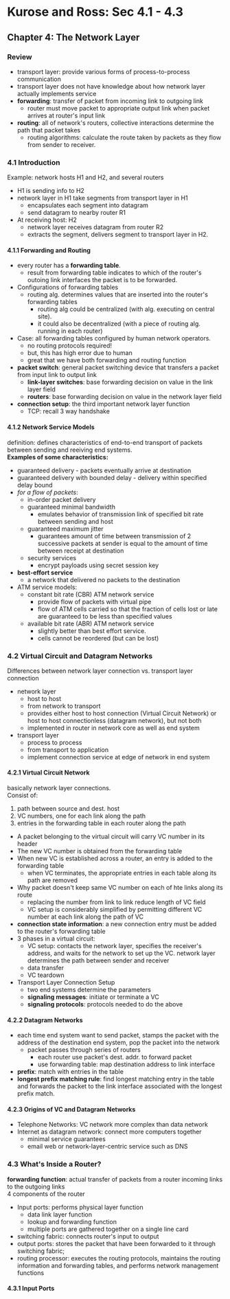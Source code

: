 # Kurose and Ross: Sec 4.1 - 4.3

## Chapter 4: The Network Layer

### Review
* transport layer: provide various forms of process-to-process communication
* transport layer does not have knowledge about how network layer actually implements service
* **forwarding**: transfer of packet from incoming link to outgoing link
    - router must move packet to appropriate output link when packet arrives at router's input link
* **routing**: all of network's routers, collective interactions determine the path that packet takes
    - routing algorithms: calculate the route taken by packets as they flow from sender to receiver. 

### 4.1 Introduction
Example: network hosts H1 and H2, and several routers
* H1 is sending info to H2
* network layer in H1 take segments from transport layer in H1
    - encapsulates each segment into datagram
    - send datagram to nearby router R1
* At receiving host: H2
    - network layer receives datagram from router R2
    - extracts the segment, delivers segment to transport layer in H2. 

#### 4.1.1 Forwarding and Routing
* every router has a **forwarding table**.
    - result from forwarding table indicates to which of the router's outoing link interfaces the packet is to be forwarded.
* Configurations of forwarding tables
    - routing alg. determines values that are inserted into the router's forwarding tables
        + routing alg could be centralized (with alg. executing on central site).
        + it could also be decentralized (with a piece of routing alg. running in each router)
* Case: all forwarding tables configured by human network operators.
    - no routing protocols required!
    - but, this has high error due to human
    - great that we have both forwarding and routing function
* **packet switch**: general packet switching device that transfers a packet from input link to output link
    - **link-layer switches**: base forwarding decision on value in the link layer field
    - **routers**: base forwarding decision on value in the network layer field
* **connection setup**: the third important network layer function
    - TCP: recall 3 way handshake

#### 4.1.2 Network Service Models
definition: defines characteristics of end-to-end transport of packets between sending and reeiving end systems.  
**Examples of some characteristics:**  
* guaranteed delivery - packets eventually arrive at destination
* guaranteed delivery with bounded delay - delivery within specified delay bound
* _for a flow of packets_:
    - in-order packet delivery
    - guaranteed minimal bandwidth
        + emulates behavior of transmission link of specified bit rate between sending and host
    - guaranteed maximum jitter
        + guarantees amount of time between transmission of 2 successive packets at sender is equal to the amount of time between receipt at destination
    - security services
        + encrypt payloads using secret session key
* **best-effort service**
    - a network that delivered no packets to the destination
* ATM service models:
    - constant bit rate (CBR) ATM network service
        + provide flow of packets with virtual pipe
        + flow of ATM cells carried so that the fraction of cells lost or late are guaranteed to be less than specified values
    - available bit rate (ABR) ATM network service
        + slightly better than best effort service.
        + cells cannot be reordered (but can be lost)

### 4.2 Virtual Circuit and Datagram Networks
Differences between network layer connection vs. transport layer connection
* network layer
    - host to host
    - from network to transport
    - provides either host to host connection (Virtual Circuit Network) or host to host connectionless (datagram network), but not both
    - implemented in router in network core as well as end system
* transport layer
    - process to process 
    - from transport to application
    - implement connection service at edge of network in end system

#### 4.2.1 Virtual Circuit Network
basically network layer connections.  
Consist of:
1. path between source and dest. host
2. VC numbers, one for each link along the path
3. entries in the forwarding table in each router along the path  

* A packet belonging to the virtual circuit will carry VC number in its header
* The new VC number is obtained from the forwarding table
* When new VC is established across a router, an entry is added to the forwarding table
    - when VC terminates, the appropriate entries in each table along its path are removed
* Why packet doesn't keep same VC number on each of hte links along its route
    - replacing the number from link to link reduce length of VC field 
    - VC setup is considerably simplified by permitting different VC number at each link along the path of VC
* **connection state information**: a new connection entry must be added to the router's forwarding table
* 3 phases in a virtual circuit:
    - VC setup: contacts the network layer, specifies the receiver's address, and waits for the network to set up the VC. network layer determines the path between sender and receiver
    - data transfer
    - VC teardown
* Transport Layer Connection Setup
    - two end systems determine the parameters
    - **signaling messages**: initiate or terminate a VC
    - **signaling protocols**: protocols needed to do the above

#### 4.2.2 Datagram Networks
* each time end system want to send packet, stamps the packet with the address of the destination end system, pop the packet into the network
    - packet passes through series of routers
        + each router use packet's dest. addr. to forward packet
        + use forwarding table: map destination address to link interface
* **prefix**: match with entries in the table
* **longest prefix matching rule**: find longest matching entry in the table and forwards the packet to the link interface associated with the longest prefix match.

#### 4.2.3 Origins of VC and Datagram Networks
* Telephone Networks: VC network more complex than data network
* Internet as datagram network: connect more computers together
    - minimal service guarantees
    - email web or network-layer-centric service such as DNS

### 4.3 What's Inside a Router?
**forwarding function**: actual transfer of packets from a router incoming links to the outgoing links  
4 components of the router
* Input ports: performs physical layer function
    - data link layer function
    - lookup and forwarding function
    - multiple ports are gathered together on a single line card
* switching fabric: connects router's input to output
* output ports: stores the packet that have been forwarded to it through switching fabric; 
* routing processor: executes the routing protocols, maintains the routing information and forwarding tables, and performs network management functions

#### 4.3.1 Input Ports

